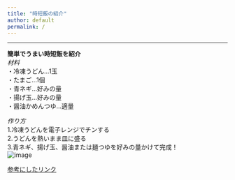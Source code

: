 ```yaml
---
title: "時短飯の紹介"
author: default
permalink: /
---
```







---
**簡単でうまい時短飯を紹介**  
*材料*  
・冷凍うどん...1玉  
・たまご...1個  
・青ネギ...好みの量  
・揚げ玉...好みの量  
・醤油かめんつゆ...適量  

*作り方*  
1.冷凍うどんを電子レンジでチンする  
2.うどんを熱いまま皿に盛る  
3.青ネギ、揚げ玉、醤油または麺つゆを好みの量かけて完成！  
![image](/GHPages_WebSite/assets/images/logo-150.png)

[参考にしたリンク](https://oceans-nadia.com/user/64286/recipe/395364)
